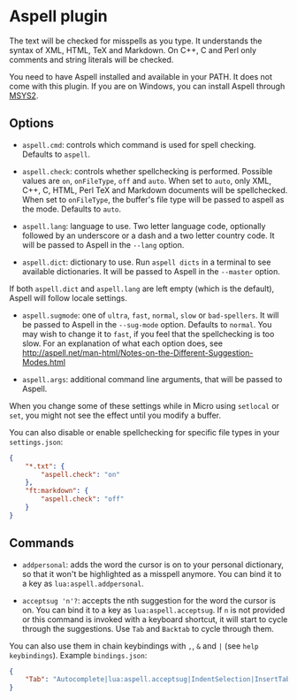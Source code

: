 # Aspell plugin

The text will be checked for misspells as you type. It understands the syntax
of XML, HTML, TeX and Markdown. On C++, C and Perl only comments and string
literals will be checked.

You need to have Aspell installed and available in your PATH. It does not come
with this plugin. If you are on Windows, you can install Aspell through
[MSYS2](https://www.msys2.org/).

## Options

* `aspell.cmd`: controls which command is used for spell checking. Defaults to
  `aspell`.

* `aspell.check`: controls whether spellchecking is performed. Possible values
   are `on`, `onFileType`, `off` and `auto`. When set to `auto`, only XML, 
   C++, C, HTML, Perl TeX and Markdown documents will be spellchecked. 
   When set to `onFileType`, the buffer's file type will be passed to 
   aspell as the mode. Defaults to `auto`. 

* `aspell.lang`: language to use. Two letter language code, optionally followed
   by an underscore or a dash and a two letter country code. It will be passed
   to Aspell in the `--lang` option.

* `aspell.dict`: dictionary to use. Run `aspell dicts` in a terminal to see
   available dictionaries. It will be passed to Aspell in the `--master` option.

If both `aspell.dict` and `aspell.lang` are left empty (which is the default),
Aspell will follow locale settings.

* `aspell.sugmode`: one of `ultra`, `fast`, `normal`, `slow` or `bad-spellers`.
   It will be passed to Aspell in the `--sug-mode` option. Defaults to `normal`.
   You may wish to change it to `fast`, if you feel that the spellchecking is
   too slow. For an explanation of what each option does, see
   http://aspell.net/man-html/Notes-on-the-Different-Suggestion-Modes.html

* `aspell.args`: additional command line arguments, that will be passed to
   Aspell.

When you change some of these settings while in Micro using `setlocal` or
`set`, you might not see the effect until you modify a buffer.

You can also disable or enable spellchecking for specific file types in your
`settings.json`:

```json
{
    "*.txt": {
        "aspell.check": "on"
    },
    "ft:markdown": {
        "aspell.check": "off"
    }
}
```

## Commands

* `addpersonal`: adds the word the cursor is on to your personal dictionary, so
   that it won't be highlighted as a misspell anymore. You can bind it to a key
   as `lua:aspell.addpersonal`.

* `acceptsug 'n'?`: accepts the nth suggestion for the word the cursor is on.
   You can bind it to a key as `lua:aspell.acceptsug`. If `n` is not provided or
   this command is invoked with a keyboard shortcut, it will start to cycle
   through the suggestions. Use `Tab` and `Backtab` to cycle through them.

You can also use them in chain keybindings with `,`, `&` and `|` (see
`help keybindings`). Example `bindings.json`:

```json
{
    "Tab": "Autocomplete|lua:aspell.acceptsug|IndentSelection|InsertTab"
}
```
